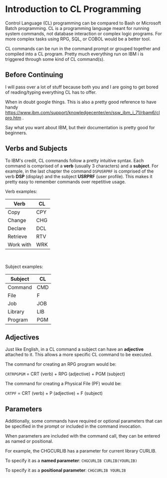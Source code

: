 # Introduction to CL Programming


Control Language (CL) programming can be compared to Bash or Microsoft Batch programming.
CL is a programming language meant for running system commands, not database interaction or complex logic programs.
For more complex tasks using RPG, SQL, or COBOL would be a better tool.

CL commands can be run in the command prompt or grouped together and compiled into a CL program.
Pretty much everything run on IBM i is triggered through some kind of CL command(s).


## Before Continuing
I will pass over a lot of stuff because both you and I are going to get bored of reading/typing
everything CL has to offer.

When in doubt google things.
This is also a pretty good reference to have handy https://www.ibm.com/support/knowledgecenter/en/ssw_ibm_i_71/rbam6/clpro.htm .

Say what you want about IBM, but their documentation is pretty good for beginners.



## Verbs and Subjects

To IBM's credit, CL commands follow a pretty intuitive syntax. 
Each command is comprised of a **verb** (usually 3 characters) and a **subject**.
For example, in the last chapter the command ```DSPUSRPRF``` is comprised of the verb **DSP** (display) and the subject **USRPRF** (user profile). This makes it pretty easy to remember commands over repetitive usage.


Verb examples:


| Verb      | CL   |
| --------- | ---- |
| Copy      | CPY  |
| Change    | CHG  |
| Declare   | DCL  |
| Retrieve  | RTV  |
| Work with | WRK  |


<br>

Subject examples:


| Subject   |  CL  |
| --------- | ---- |
| Command   | CMD  |
| File      | F    |
| Job       | JOB  |
| Library   | LIB  |
| Program   | PGM  |


## Adjectives
Just like English, in a CL command a subject can have an **adjective** attached to it.
This allows a more specific CL command to be executed.

The command for creating an RPG program would be:

```CRTRPGPGM``` = CRT (verb) + RPG (adjective) + PGM (subject)


The command for creating a Physical File (PF) would be:

```CRTPF``` = CRT (verb) + P (adjective) + F (subject)


## Parameters
Additionally, some commands have required or optional parameters that can be
specified in the prompt or included in the command invocation.

When parameters are included with the command call, they can be entered as named or positional.

For example, the CHGCURLIB has a parameter for current library CURLIB.

To specify it as a **named parameter**: ```CHGCURLIB CURLIB(YOURLIB)```

To specify it as a **positional parameter**: ```CHGCURLIB YOURLIB```




